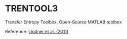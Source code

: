 # TRENTOOL3
Transfer Entropy Toolbox, Open-Source MATLAB toolbox

Reference: [Lindner et al. (2011)](http://www.biomedcentral.com/1471-2202/12/119)
